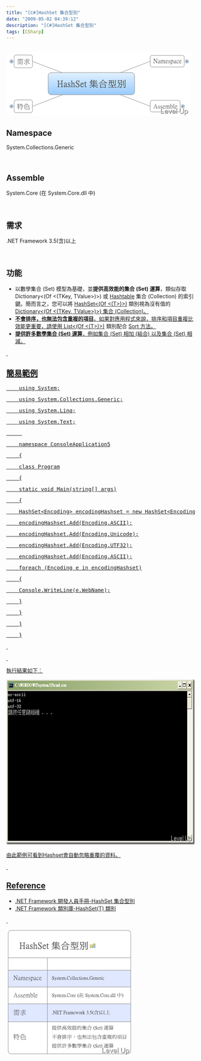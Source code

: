 ```yaml
---
title: "[C#]HashSet 集合型別"
date: "2009-05-02 04:39:12"
description: "[C#]HashSet 集合型別"
tags: [CSharp]
---
```


<h2>
	<img alt="image" border="0" height="170" src="\images\posts\8271\image_thumb_1.png" style="border-right-width: 0px; border-top-width: 0px; border-bottom-width: 0px; border-left-width: 0px" width="493" /></h2>
<h2>
	Namespace</h2>
<p>
	System.Collections.Generic</p>
<p>
	 </p>
<h2>
	Assemble</h2>
<p>
	System.Core (在 System.Core.dll 中)</p>
<p>
	 </p>
<h2>
	需求</h2>
<p>
	.NET Framework 3.5(含)以上</p>
<p>
	 </p>
<h2>
	功能</h2>
<ul>
	<li>
		以數學集合 (Set) 模型為基礎，並<strong>提供高效能的集合 (Set) 運算</strong>，類似存取 Dictionary&lt;(Of &lt;(TKey, TValue&gt;)&gt;)</a> 或 <a href="http://msdn.microsoft.com/zh-tw/library/system.collections.hashtable.aspx">Hashtable</a> 集合 (Collection) 的索引鍵。簡而言之，您可以將 <a href="http://msdn.microsoft.com/zh-tw/library/bb359438.aspx">HashSet&lt;(Of &lt;(T&gt;)&gt;)</a> 類別視為沒有值的 <a href="http://msdn.microsoft.com/zh-tw/library/xfhwa508.aspx">Dictionary&lt;(Of &lt;(TKey, TValue&gt;)&gt;) 集合 (Collection)。</li>
	<li>
		<strong>不會排序，也無法包含重複的項目</strong>。如果對應用程式來說，排序和項目重複比效能更重要，請使用 List&lt;(Of &lt;(T&gt;)&gt;)</a> 類別配合 <a href="http://msdn.microsoft.com/zh-tw/library/3da4abas.aspx">Sort 方法。</li>
	<li>
		<strong>提供許多數學集合 (Set) 運算</strong>，例如集合 (Set) 相加 (結合) 以及集合 (Set) 相減。</li>
</ul>
<p>
	 </p>
<h2>
	簡易範例</h2>
<div class="csharpcode">
	<pre class="alt">
	<span class="kwrd">using</span> System;</pre>
	<pre>
	<span class="kwrd">using</span> System.Collections.Generic;</pre>
	<pre class="alt">
	<span class="kwrd">using</span> System.Linq;</pre>
	<pre>
	<span class="kwrd">using</span> System.Text;</pre>
	<pre class="alt">
	 </pre>
	<pre>
	<span class="kwrd">namespace</span> ConsoleApplication5</pre>
	<pre class="alt">
	{</pre>
	<pre>
	<span class="kwrd">class</span> Program</pre>
	<pre class="alt">
	{</pre>
	<pre>
	<span class="kwrd">static</span> <span class="kwrd">void</span> Main(<span class="kwrd">string</span>[] args)</pre>
	<pre class="alt">
	{</pre>
	<pre>
	HashSet&lt;Encoding&gt; encodingHashset = <span class="kwrd">new</span> HashSet&lt;Encoding&gt;();</pre>
	<pre class="alt">
	encodingHashset.Add(Encoding.ASCII);</pre>
	<pre>
	encodingHashset.Add(Encoding.Unicode);</pre>
	<pre class="alt">
	encodingHashset.Add(Encoding.UTF32);</pre>
	<pre>
	encodingHashset.Add(Encoding.ASCII);</pre>
	<pre class="alt">
	<span class="kwrd">foreach</span> (Encoding e <span class="kwrd">in</span> encodingHashset)</pre>
	<pre>
	{</pre>
	<pre class="alt">
	Console.WriteLine(e.WebName);</pre>
	<pre>
	}</pre>
	<pre class="alt">
	}</pre>
	<pre>
	}</pre>
	<pre class="alt">
	}</pre>
</div>
<p>
	 </p>
<p>
	</p><style type="text/css"><![CDATA[

.csharpcode, .csharpcode pre
{
	font-size: small;
	color: black;
	font-family: consolas, "Courier New", courier, monospace;
	background-color: #ffffff;
	/*white-space: pre;*/
}
.csharpcode pre { margin: 0em; }
.csharpcode .rem { color: #008000; }
.csharpcode .kwrd { color: #0000ff; }
.csharpcode .str { color: #006080; }
.csharpcode .op { color: #0000c0; }
.csharpcode .preproc { color: #cc6633; }
.csharpcode .asp { background-color: #ffff00; }
.csharpcode .html { color: #800000; }
.csharpcode .attr { color: #ff0000; }
.csharpcode .alt 
{
	background-color: #f4f4f4;
	width: 100%;
	margin: 0em;
}
.csharpcode .lnum { color: #606060; }]]></style>

<p>
	 </p>
<p>
	執行結果如下：</p>
<p>
	<img alt="image" border="0" height="442" src="\images\posts\8271\image_thumb.png" style="border-right-width: 0px; border-top-width: 0px; border-bottom-width: 0px; border-left-width: 0px" width="673" /></p>
<p>
	由此範例可看到Hashset會自動忽略重覆的資料。</p>
<p>
	 </p>
<h2>
	Reference</h2>
<ul>
	<li>
		.NET Framework 開發人員手冊-HashSet 集合型別</li>
	<li>
		.NET Framework 類別庫-HashSet(T) 類別</li>
</ul>
<p>
	 </p>
<p>
	<img alt="image" border="0" height="337" src="\images\posts\8271\image_thumb_2.png" style="border-right-width: 0px; border-top-width: 0px; border-bottom-width: 0px; border-left-width: 0px" width="336" /></p>
